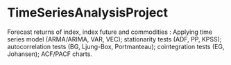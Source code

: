 # TimeSeriesAnalysisProject

Forecast returns of index, index future and commodities :
Applying time series model (ARMA/ARIMA, VAR, VEC); stationarity tests (ADF, PP, KPSS); autocorrelation tests (BG, Ljung-Box, Portmanteau); cointegration tests (EG, Johansen); ACF/PACF charts.  
